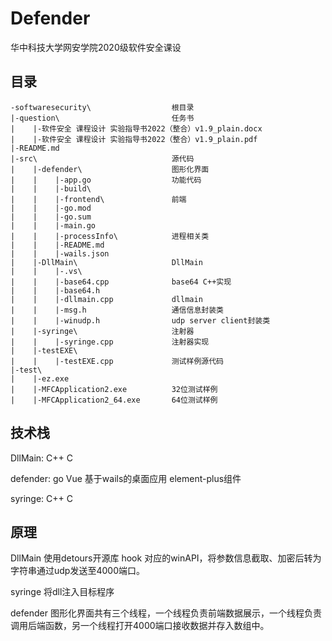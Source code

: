 # Defender
华中科技大学网安学院2020级软件安全课设

## 目录
    -softwaresecurity\                  根目录
    |-question\                         任务书
    |    |-软件安全 课程设计 实验指导书2022（整合）v1.9_plain.docx
    |    |-软件安全 课程设计 实验指导书2022（整合）v1.9_plain.pdf
    |-README.md
    |-src\                              源代码
    |    |-defender\                    图形化界面
    |    |    |-app.go                  功能代码
    |    |    |-build\                  
    |    |    |-frontend\               前端
    |    |    |-go.mod
    |    |    |-go.sum
    |    |    |-main.go
    |    |    |-processInfo\            进程相关类
    |    |    |-README.md
    |    |    |-wails.json
    |    |-DllMain\                     DllMain
    |    |    |-.vs\
    |    |    |-base64.cpp              base64 C++实现
    |    |    |-base64.h                
    |    |    |-dllmain.cpp             dllmain
    |    |    |-msg.h                   通信信息封装类
    |    |    |-winudp.h                udp server client封装类
    |    |-syringe\                     注射器
    |    |    |-syringe.cpp             注射器实现
    |    |-testEXE\
    |    |    |-testEXE.cpp             测试样例源代码
    |-test\
    |    |-ez.exe
    |    |-MFCApplication2.exe          32位测试样例
    |    |-MFCApplication2_64.exe       64位测试样例

## 技术栈
DllMain: C++ C

defender: go Vue 基于wails的桌面应用 element-plus组件

syringe: C++ C

## 原理
DllMain 使用detours开源库 hook 对应的winAPI，将参数信息截取、加密后转为字符串通过udp发送至4000端口。

syringe 将dll注入目标程序

defender 图形化界面共有三个线程，一个线程负责前端数据展示，一个线程负责调用后端函数，另一个线程打开4000端口接收数据并存入数组中。


